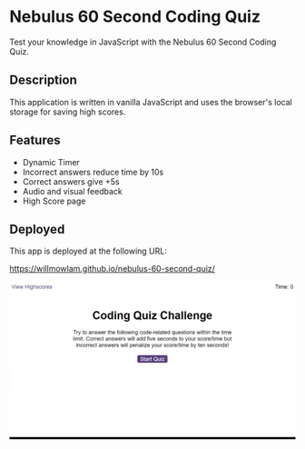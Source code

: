 # Nebulus 60 Second Coding Quiz

Test your knowledge in JavaScript with the Nebulus 60 Second Coding Quiz.

## Description

This application is written in vanilla JavaScript and uses the browser's local storage for saving high scores.

## Features

- Dynamic Timer
- Incorrect answers reduce time by 10s
- Correct answers give +5s
- Audio and visual feedback
- High Score page

## Deployed

This app is deployed at the following URL:

https://willmowlam.github.io/nebulus-60-second-quiz/

![App-Screenshots](assets/images/screenshots.gif)


